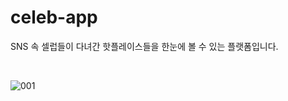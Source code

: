 # celeb-app
SNS 속 셀럽들이 다녀간 핫플레이스들을 한눈에 볼 수 있는 플랫폼입니다. 

</br>

![001](https://user-images.githubusercontent.com/62235737/158331263-d061c353-8162-4409-8e97-02c69f43ae9f.png)
